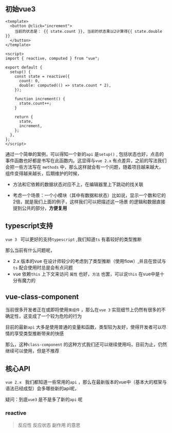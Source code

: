 ## 初始vue3

```vue
<template>
  <button @click="increment">
    当前的状态是： {{ state.count }}, 当前的状态乘以2计算得{{ state.double }}
  </button>
</template>

<script>
import { reactive, computed } from "vue";

export default {
  setup() {
    const state = reactive({
      count: 0,
      double: computed(() => state.count * 2),
    });

    function increment() {
      state.count++;
    }

    return {
      state,
      increment,
    };
  },
};
</script>

```

通过一个简单的案例，可以得知一个新的`api`  是`setup()` , 包括状态也好，点击的事件函数也好都是书写在此函数内。这显得与`vue 2.x` 有点差异，之前的写法我们会把一些方法写在 `methods` 中，那么这样就会有一个问题，随着项目越来越大，组件变得越来越长，后期维护的时候，

- 方法和它依赖的数据状态对应不上，在编辑器里上下跳动的找关联

- 考虑一个场景：一个小模块（其中有数据和状态）比如说，显示一个数和它的2倍，就是我们上面的例子，这样我们可以把描述这一场景 的逻辑和数据直接提到公共的部分，**方便复用**



## typescript支持

`vue 3 ` 可以更好的支持`typescript` ,我们知道`ts` 有着较好的类型推断

那么当前有什么问题呢，

- 2.x 版本的vue 在设计师较少的考虑到了类型推断（使用flow）,并且在尝试与`ts` 配合使用时总是会有点问题
- vue 依赖`this` 上下文来访问 `属性` 也好，`方法` 也罢，可以说`this` 在vue中是十分有魔力的

## vue-class-component

当前很多开发者正在或即将使用`类组件` ，那么在`vue 3` 实现细节上仍然有很多的不确定性，这变成了一个较为危险的行为

目前的最新`api` 大多是使用普通的变量和函数，类型较为友好，使得开发者可以尽情的享受类型推断带来的快感

那么，这种`class-component` 的这种方式我们还可以继续使用吗，目前为止，仍然继续可以使用，但是不推荐

## 核心API

`vue 2.x ` 我们都知道一些常用的`api` ，那么在最新版本的vue中（基本大的框架与语法已经成型）会多哪些新的api呢，

疑问：到底`vue3` 是不是多了新的`api` 呢

### reactive 

> 反应性 反应状态 副作用 的意思

